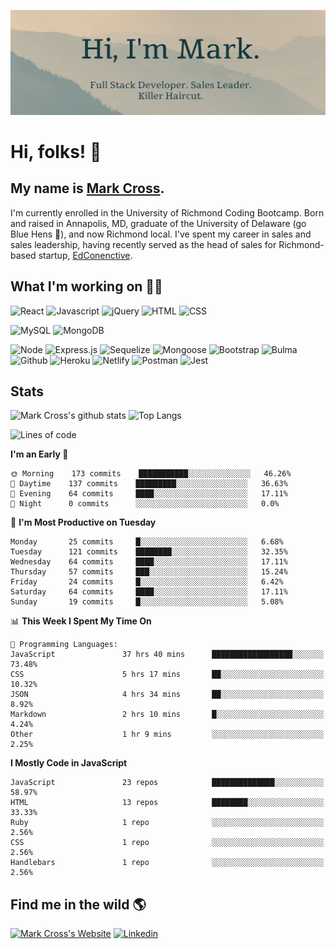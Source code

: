 [![Mark's GitHub Banner](./assets/banner.png)](https://markdcross.dev)
# Hi, folks! 👋

## My name is [Mark Cross](https://markdcross.dev).

I'm currently enrolled in the University of Richmond Coding Bootcamp. Born and raised in Annapolis, MD, graduate of the University of Delaware (go Blue Hens 🐓), and now Richmond local. I've spent my career in sales and sales leadership, having recently served as the head of sales for Richmond-based startup, [EdConenctive](https://www.edconnective.com/ 'EdConnective').

## What I'm working on <g-emoji class="g-emoji" alias="man_technologist" fallback-src="https://github.githubassets.com/images/icons/emoji/unicode/1f468-1f4bb.png">👨‍💻</g-emoji>

![React](https://img.shields.io/badge/Code-React-informational?style=for-the-badge&logo=React&logoColor=F2D5BB&color=F2D5BB&labelColor=163840) ![Javascript](https://img.shields.io/badge/Code-Javascript-informational?style=for-the-badge&logo=javascript&logoColor=F2D5BB&color=F2D5BB&labelColor=163840) ![jQuery](https://img.shields.io/badge/Code-jQuery-informational?style=for-the-badge&logo=jQuery&logoColor=F2D5BB&color=F2D5BB&labelColor=163840) ![HTML](https://img.shields.io/badge/Code-HTML-informational?style=for-the-badge&logo=html5&logoColor=F2D5BB&color=F2D5BB&labelColor=163840) ![CSS](https://img.shields.io/badge/Code-CSS-informational?style=for-the-badge&logo=css3&logoColor=F2D5BB&Color=F2D5BB&color=F2D5BB&labelColor=163840)

![MySQL](https://img.shields.io/badge/Database-MySQL-informational?style=for-the-badge&logo=mysql&logoColor=F2D5BB&color=F2D5BB&labelColor=163840) ![MongoDB](https://img.shields.io/badge/Database-MongoDB-informational?style=for-the-badge&logo=mongodb&logoColor=F2D5BB&color=F2D5BB&labelColor=163840)

![Node](https://img.shields.io/badge/Tech-Node.js-informational?style=for-the-badge&logo=node.js&logoColor=F2D5BB&color=F2D5BB&labelColor=163840) ![Express.js](https://img.shields.io/badge/Tech-Express.js-informational?style=for-the-badge&logo=expressjs&logoColor=F2D5BB&color=F2D5BB&labelColor=163840) ![Sequelize](https://img.shields.io/badge/Tech-Sequelize-informational?style=for-the-badge&logo=Sequelize&logoColor=F2D5BB&color=F2D5BB&labelColor=163840) ![Mongoose](https://img.shields.io/badge/Tech-mongoose-informational?style=for-the-badge&logo=Sequelize&logoColor=F2D5BB&color=F2D5BB&labelColor=163840)
![Bootstrap](https://img.shields.io/badge/Tech-Bootstrap-informational?style=for-the-badge&logo=bootstrap&logoColor=F2D5BB&color=F2D5BB&labelColor=163840) ![Bulma](https://img.shields.io/badge/Tech-Bulma-informational?style=for-the-badge&logo=Bulma&logoColor=F2D5BB&color=F2D5BB&labelColor=163840)
![Github](https://img.shields.io/badge/Tech-GitHub-informational?style=for-the-badge&logo=Github&logoColor=F2D5BB&color=F2D5BB&labelColor=163840) ![Heroku](https://img.shields.io/badge/Tech-Heroku-informational?style=for-the-badge&logo=Heroku&logoColor=F2D5BB&color=F2D5BB&labelColor=163840) ![Netlify](https://img.shields.io/badge/Tech-Netlify-informational?style=for-the-badge&logo=Netlify&logoColor=F2D5BB&color=F2D5BB&labelColor=163840) ![Postman](https://img.shields.io/badge/Tech-Postman-informational?style=for-the-badge&logo=postman&logoColor=F2D5BB&color=F2D5BB&labelColor=163840) ![Jest](https://img.shields.io/badge/Tech-Jest-informational?style=for-the-badge&logo=Jest&logoColor=F2D5BB&color=F2D5BB&labelColor=163840)

## Stats
![Mark Cross's github stats](https://github-readme-stats.vercel.app/api?username=markdcross&show_icons=true&title_color=F2D5BB&icon_color=F2D5BB&text_color=F2D5BB&bg_color=163840&hide_border=true)
![Top Langs](https://github-readme-stats.vercel.app/api/top-langs/?username=markdcross&title_color=F2D5BB&icon_color=F2D5BB&text_color=F2D5BB&bg_color=163840&hide_border=true&layout=compact)

<!--START_SECTION:waka-->
![Lines of code](https://img.shields.io/badge/From%20Hello%20World%20I%27ve%20Written-435602%20lines%20of%20code-blue)

**I'm an Early 🐤** 

```text
🌞 Morning    173 commits    ███████████░░░░░░░░░░░░░░   46.26% 
🌆 Daytime    137 commits    █████████░░░░░░░░░░░░░░░░   36.63% 
🌃 Evening    64 commits     ████░░░░░░░░░░░░░░░░░░░░░   17.11% 
🌙 Night      0 commits      ░░░░░░░░░░░░░░░░░░░░░░░░░   0.0%

```
📅 **I'm Most Productive on Tuesday** 

```text
Monday       25 commits     █░░░░░░░░░░░░░░░░░░░░░░░░   6.68% 
Tuesday      121 commits    ████████░░░░░░░░░░░░░░░░░   32.35% 
Wednesday    64 commits     ████░░░░░░░░░░░░░░░░░░░░░   17.11% 
Thursday     57 commits     ███░░░░░░░░░░░░░░░░░░░░░░   15.24% 
Friday       24 commits     █░░░░░░░░░░░░░░░░░░░░░░░░   6.42% 
Saturday     64 commits     ████░░░░░░░░░░░░░░░░░░░░░   17.11% 
Sunday       19 commits     █░░░░░░░░░░░░░░░░░░░░░░░░   5.08%

```


📊 **This Week I Spent My Time On** 

```text
💬 Programming Languages: 
JavaScript               37 hrs 40 mins      ██████████████████░░░░░░░   73.48% 
CSS                      5 hrs 17 mins       ██░░░░░░░░░░░░░░░░░░░░░░░   10.32% 
JSON                     4 hrs 34 mins       ██░░░░░░░░░░░░░░░░░░░░░░░   8.92% 
Markdown                 2 hrs 10 mins       █░░░░░░░░░░░░░░░░░░░░░░░░   4.24% 
Other                    1 hr 9 mins         ░░░░░░░░░░░░░░░░░░░░░░░░░   2.25%

```

**I Mostly Code in JavaScript** 

```text
JavaScript               23 repos            ██████████████░░░░░░░░░░░   58.97% 
HTML                     13 repos            ████████░░░░░░░░░░░░░░░░░   33.33% 
Ruby                     1 repo              ░░░░░░░░░░░░░░░░░░░░░░░░░   2.56% 
CSS                      1 repo              ░░░░░░░░░░░░░░░░░░░░░░░░░   2.56% 
Handlebars               1 repo              ░░░░░░░░░░░░░░░░░░░░░░░░░   2.56%

```



<!--END_SECTION:waka-->

## Find me in the wild 🌎

[![Mark Cross's Website](https://img.icons8.com/bubbles/50/000000/domain.png)](http://markdcross.dev) [![Linkedin](https://img.icons8.com/officel/40/000000/linkedin.png)](https://www.linkedin.com/in/markdcross/)

<!--
**markdcross/markdcross** is a ✨ _special_ ✨ repository because its `README.md` (this file) appears on your GitHub profile.
<img src=""/>
